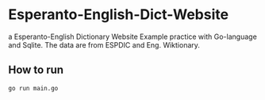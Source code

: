 # Esperanto-English-Dict-Website
a Esperanto-English Dictionary Website Example practice with Go-language and Sqlite. The data are from ESPDIC and Eng. Wiktionary.

## How to run

    go run main.go
